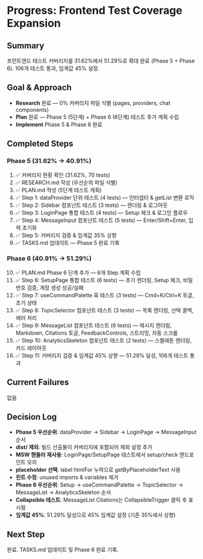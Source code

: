 # Progress: Frontend Test Coverage Expansion

## Summary
프런트엔드 테스트 커버리지를 31.62%에서 51.29%로 확대 완료 (Phase 5 + Phase 6). 106개 테스트 통과, 임계값 45% 설정.

## Goal & Approach
- **Research** 완료 — 0% 커버리지 파일 식별 (pages, providers, chat components)
- **Plan** 완료 — Phase 5 (5단계) + Phase 6 (6단계) 테스트 추가 계획 수립
- **Implement** Phase 5 & Phase 6 완료

## Completed Steps
### Phase 5 (31.62% → 40.91%)
1. ✅ 커버리지 현황 확인 (31.62%, 70 tests)
2. ✅ RESEARCH.md 작성 (우선순위 파일 식별)
3. ✅ PLAN.md 작성 (5단계 테스트 계획)
4. ✅ Step 1: dataProvider 단위 테스트 (4 tests) — 인터셉터 & getList 변환 로직
5. ✅ Step 2: Sidebar 컴포넌트 테스트 (3 tests) — 렌더링 & 로그아웃
6. ✅ Step 3: LoginPage 통합 테스트 (4 tests) — Setup 체크 & 로그인 플로우
7. ✅ Step 4: MessageInput 컴포넌트 테스트 (5 tests) — Enter/Shift+Enter, 입력 초기화
8. ✅ Step 5: 커버리지 검증 & 임계값 35% 상향
9. ✅ TASKS.md 업데이트 — Phase 5 완료 기록

### Phase 6 (40.91% → 51.29%)
10. ✅ PLAN.md Phase 6 단계 추가 — 6개 Step 계획 수립
11. ✅ Step 6: SetupPage 통합 테스트 (6 tests) — 초기 렌더링, Setup 체크, 비밀번호 검증, 계정 생성 성공/실패
12. ✅ Step 7: useCommandPalette 훅 테스트 (3 tests) — Cmd+K/Ctrl+K 토글, 초기 상태
13. ✅ Step 8: TopicSelector 컴포넌트 테스트 (3 tests) — 목록 렌더링, 선택 콜백, 에러 처리
14. ✅ Step 9: MessageList 컴포넌트 테스트 (6 tests) — 메시지 렌더링, Markdown, Citations 토글, FeedbackControls, 스트리밍, 자동 스크롤
15. ✅ Step 10: AnalyticsSkeleton 컴포넌트 테스트 (2 tests) — 스켈레톤 렌더링, 카드 레이아웃
16. ✅ Step 11: 커버리지 검증 & 임계값 45% 상향 — 51.29% 달성, 106개 테스트 통과

## Current Failures
없음

## Decision Log
- **Phase 5 우선순위**: dataProvider → Sidebar → LoginPage → MessageInput 순서
- **dist/ 제외**: 빌드 산출물이 커버리지에 포함되어 제외 설정 추가
- **MSW 핸들러 재사용**: LoginPage/SetupPage 테스트에서 setup/check 엔드포인트 모의
- **placeholder 선택**: label htmlFor 누락으로 getByPlaceholderText 사용
- **린트 수정**: unused imports & variables 제거
- **Phase 6 우선순위**: Setup → useCommandPalette → TopicSelector → MessageList → AnalyticsSkeleton 순서
- **Collapsible 테스트**: MessageList Citations는 CollapsibleTrigger 클릭 후 표시됨
- **임계값 45%**: 51.29% 달성으로 45% 임계값 설정 (기존 35%에서 상향)

## Next Step
완료. TASKS.md 업데이트 및 Phase 6 완료 기록.
